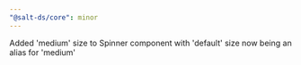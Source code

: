 ```yaml
---
"@salt-ds/core": minor
---
```


Added 'medium' size to Spinner component with 'default' size now being an alias for 'medium'
